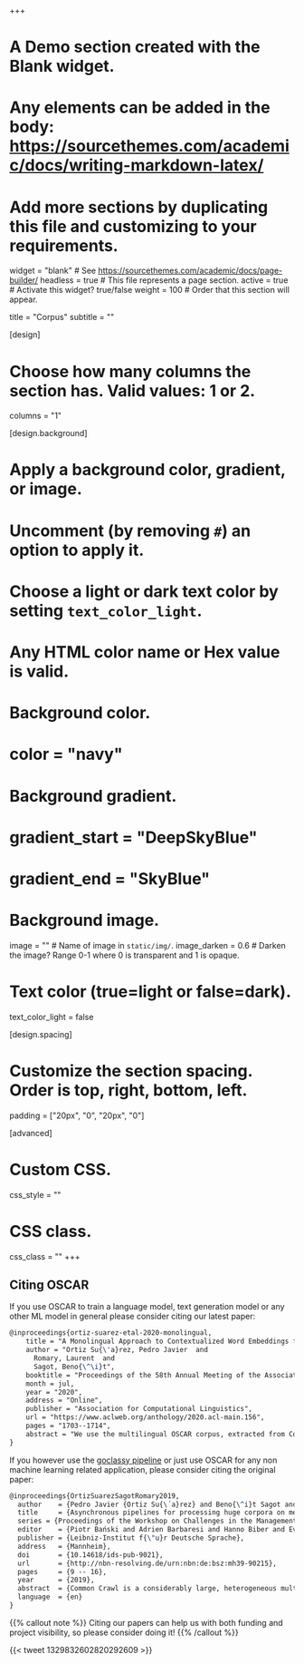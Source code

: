 +++
# A Demo section created with the Blank widget.
# Any elements can be added in the body: https://sourcethemes.com/academic/docs/writing-markdown-latex/
# Add more sections by duplicating this file and customizing to your requirements.

widget = "blank"  # See https://sourcethemes.com/academic/docs/page-builder/
headless = true  # This file represents a page section.
active = true  # Activate this widget? true/false
weight = 100  # Order that this section will appear.

title = "Corpus"
subtitle = ""

[design]
  # Choose how many columns the section has. Valid values: 1 or 2.
  columns = "1"

[design.background]
  # Apply a background color, gradient, or image.
  #   Uncomment (by removing `#`) an option to apply it.
  #   Choose a light or dark text color by setting `text_color_light`.
  #   Any HTML color name or Hex value is valid.

  # Background color.
  # color = "navy"
  
  # Background gradient.
  # gradient_start = "DeepSkyBlue"
  # gradient_end = "SkyBlue"
  
  # Background image.
  image = ""  # Name of image in `static/img/`.
  image_darken = 0.6  # Darken the image? Range 0-1 where 0 is transparent and 1 is opaque.

  # Text color (true=light or false=dark).
  text_color_light = false

[design.spacing]
  # Customize the section spacing. Order is top, right, bottom, left.
  padding = ["20px", "0", "20px", "0"]

[advanced]
 # Custom CSS. 
 css_style = ""
 
 # CSS class.
 css_class = ""
+++

## Citing OSCAR

If you use OSCAR to train a language model, text generation model or any other ML model in general please consider citing our latest paper:

```latex
@inproceedings{ortiz-suarez-etal-2020-monolingual,
    title = "A Monolingual Approach to Contextualized Word Embeddings for Mid-Resource Languages",
    author = "Ortiz Su{\'a}rez, Pedro Javier  and
      Romary, Laurent  and
      Sagot, Beno{\^\i}t",
    booktitle = "Proceedings of the 58th Annual Meeting of the Association for Computational Linguistics",
    month = jul,
    year = "2020",
    address = "Online",
    publisher = "Association for Computational Linguistics",
    url = "https://www.aclweb.org/anthology/2020.acl-main.156",
    pages = "1703--1714",
    abstract = "We use the multilingual OSCAR corpus, extracted from Common Crawl via language classification, filtering and cleaning, to train monolingual contextualized word embeddings (ELMo) for five mid-resource languages. We then compare the performance of OSCAR-based and Wikipedia-based ELMo embeddings for these languages on the part-of-speech tagging and parsing tasks. We show that, despite the noise in the Common-Crawl-based OSCAR data, embeddings trained on OSCAR perform much better than monolingual embeddings trained on Wikipedia. They actually equal or improve the current state of the art in tagging and parsing for all five languages. In particular, they also improve over multilingual Wikipedia-based contextual embeddings (multilingual BERT), which almost always constitutes the previous state of the art, thereby showing that the benefit of a larger, more diverse corpus surpasses the cross-lingual benefit of multilingual embedding architectures.",
}

```

If you however use the [goclassy pipeline](https://github.com/pjox/goclassy) or just use OSCAR for any non machine learning related application, please consider citing the original paper:

```latex
@inproceedings{OrtizSuarezSagotRomary2019,
  author    = {Pedro Javier {Ortiz Su{\´a}rez} and Beno{\^i}t Sagot and Laurent Romary},
  title     = {Asynchronous pipelines for processing huge corpora on medium to low resource infrastructures},
  series = {Proceedings of the Workshop on Challenges in the Management of Large Corpora (CMLC-7) 2019. Cardiff, 22nd July 2019},
  editor    = {Piotr Bański and Adrien Barbaresi and Hanno Biber and Evelyn Breiteneder and Simon Clematide and Marc Kupietz and Harald L{\"u}ngen and Caroline Iliadi},
  publisher = {Leibniz-Institut f{\"u}r Deutsche Sprache},
  address   = {Mannheim},
  doi       = {10.14618/ids-pub-9021},
  url       = {http://nbn-resolving.de/urn:nbn:de:bsz:mh39-90215},
  pages     = {9 -- 16},
  year      = {2019},
  abstract  = {Common Crawl is a considerably large, heterogeneous multilingual corpus comprised of crawled documents from the internet, surpassing 20TB of data and distributed as a set of more than 50 thousand plain text files where each contains many documents written in a wide variety of languages. Even though each document has a metadata block associated to it, this data lacks any information about the language in which each document is written, making it extremely difficult to use Common Crawl for monolingual applications. We propose a general, highly parallel, multithreaded pipeline to clean and classify Common Crawl by language; we specifically design it so that it runs efficiently on medium to low resource infrastructures where I/O speeds are the main constraint. We develop the pipeline so that it can be easily reapplied to any kind of heterogeneous corpus and so that it can be parameterised to a wide range of infrastructures. We also distribute a 6.3TB version of Common Crawl, filtered, classified by language, shuffled at line level in order to avoid copyright issues, and ready to be used for NLP applications.},
  language  = {en}
}

```

{{% callout note %}}
Citing our papers can help us with both funding and project visibility, so please consider doing it!
{{% /callout %}}

<!-- ## The Unshuffled OSCAR

Due to ethic and copyright reasons, the unshuffled OSCAR is not currently distributed freely, if you need a copy of any of the unshuffled sub-corpora, please contact us using the contact form down below. Please include your name, affiliation, contact details, which languages do you need and a brief description of how you intend to use OSCAR. We will evaluate your request and answer accordingly.

## Send us a postcard!

Even though OSCAR is not [Postcardware](https://en.wikipedia.org/wiki/Shareware#Postcardware), we do appreciate when our users send us a postcard. If you want to send us one, you can find the address in the contact section down below.

## Downloading OSCAR

All the data is distributed by language, both the original and the deduplicated versions of the data are available. To download a file just click the desired link on the table below. We recommend the use of [pigz](https://zlib.net/pigz/) to decompress the bigger files in OSCAR.

All sizes are for the **uncompressed** files.

<div style="margin: 0 auto; width: 992px;">

| <span style="float:left;">Language</span> | <span style="float:right;">Words original</span> | <span style="float:right;">Size original</span> | <span style="float:left;">File original</span> | <span style="float:left;">Words deduplicated</span> | <span style="float:left;">Size deduplicated</span> |    <span style="float:left;">File deduplicated</span> |
| :---------------------------------------- | -----------------------------------------------: | ----------------------------------------------: | ---------------------------------------------: | --------------------------------------------------: | -------------------------------------------------: | ----------------------------------------------------: |
| Afrikaans                                 |                                       43,482,801 |                                            241M |   [af.txt.gz](https://oscar-public.huma-num.fr/shuffled/af.txt.gz) |                                          29,533,437 |                                               163M |   [af_dedup.txt.gz](https://oscar-public.huma-num.fr/shuffled/af_dedup.txt.gz) |
| Albanian                                  |                                      374,196,110 |                                            2.3G |   [sq.txt.gz](https://oscar-public.huma-num.fr/shuffled/sq.txt.gz) |                                         186,856,699 |                                               1.2G |   [sq_dedup.txt.gz](https://oscar-public.huma-num.fr/shuffled/sq_dedup.txt.gz) |
| Amharic                                   |                                       28,301,601 |                                            360M |   [am.txt.gz](https://oscar-public.huma-num.fr/shuffled/am.txt.gz) |                                          16,086,628 |                                               206M |   [am_dedup.txt.gz](https://oscar-public.huma-num.fr/shuffled/am_dedup.txt.gz) |
| Arabic                                    |                                    8,117,162,828 |                                             82G |   [ar.txt.gz](https://oscar-public.huma-num.fr/shuffled/ar.txt.gz) |                                       3,171,221,354 |                                                32G |   [ar_dedup.txt.gz](https://oscar-public.huma-num.fr/shuffled/ar_dedup.txt.gz) |
| Aragonese                                 |                                           52,896 |                                            1.3M |   [an.txt.gz](https://oscar-public.huma-num.fr/shuffled/an.txt.gz) |                                              45,669 |                                               801K |   [an_dedup.txt.gz](https://oscar-public.huma-num.fr/shuffled/an_dedup.txt.gz) |
| Armenian                                  |                                      273,919,388 |                                            3.7G |   [hy.txt.gz](https://oscar-public.huma-num.fr/shuffled/hy.txt.gz) |                                         110,196,043 |                                               1.5G |   [hy_dedup.txt.gz](https://oscar-public.huma-num.fr/shuffled/hy_dedup.txt.gz) |
| Assamese                                  |                                        6,956,663 |                                            113M |   [as.txt.gz](https://oscar-public.huma-num.fr/shuffled/as.txt.gz) |                                           4,366,570 |                                                71M |   [as_dedup.txt.gz](https://oscar-public.huma-num.fr/shuffled/as_dedup.txt.gz) |
| Asturian                                  |                                          381,005 |                                            2.4M | [ast.txt.gz](https://oscar-public.huma-num.fr/shuffled/ast.txt.gz) |                                             325,237 |                                               2.0M | [ast_dedup.txt.gz](https://oscar-public.huma-num.fr/shuffled/ast_dedup.txt.gz) |
| Avaric                                    |                                           24,720 |                                            409K |   [av.txt.gz](https://oscar-public.huma-num.fr/shuffled/av.txt.gz) |                                              19,478 |                                               324K |   [av_dedup.txt.gz](https://oscar-public.huma-num.fr/shuffled/av_dedup.txt.gz) |
| Azerbaijani                               |                                      322,641,710 |                                            2.8G |   [az.txt.gz](https://oscar-public.huma-num.fr/shuffled/az.txt.gz) |                                         167,742,296 |                                               1.5G |   [az_dedup.txt.gz](https://oscar-public.huma-num.fr/shuffled/az_dedup.txt.gz) |
| Bashkir                                   |                                        9,796,764 |                                            128M |   [ba.txt.gz](https://oscar-public.huma-num.fr/shuffled/ba.txt.gz) |                                           6,922,589 |                                                90M |   [ba_dedup.txt.gz](https://oscar-public.huma-num.fr/shuffled/ba_dedup.txt.gz) |
| Basque                                    |                                      120,456,652 |                                            848M |   [eu.txt.gz](https://oscar-public.huma-num.fr/shuffled/eu.txt.gz) |                                          45,359,710 |                                               342M |   [eu_dedup.txt.gz](https://oscar-public.huma-num.fr/shuffled/eu_dedup.txt.gz) |
| Bavarian                                  |                                              399 |                                             503 | [bar.txt.gz](https://oscar-public.huma-num.fr/shuffled/bar.txt.gz) |                                                 399 |                                                503 | [bar_dedup.txt.gz](https://oscar-public.huma-num.fr/shuffled/bar_dedup.txt.gz) |
| Belarusian                                |                                      144,579,630 |                                            1.8G |   [be.txt.gz](https://oscar-public.huma-num.fr/shuffled/be.txt.gz) |                                          83,499,037 |                                               1.1G |   [be_dedup.txt.gz](https://oscar-public.huma-num.fr/shuffled/be_dedup.txt.gz) |
| Bengali                                   |                                      623,575,733 |                                             11G |   [bn.txt.gz](https://oscar-public.huma-num.fr/shuffled/bn.txt.gz) |                                         363,766,143 |                                               5.8G |   [bn_dedup.txt.gz](https://oscar-public.huma-num.fr/shuffled/bn_dedup.txt.gz) |
| Bihari                                    |                                            8,848 |                                            110K |   [bh.txt.gz](https://oscar-public.huma-num.fr/shuffled/bh.txt.gz) |                                               2,875 |                                                34K |   [bh_dedup.txt.gz](https://oscar-public.huma-num.fr/shuffled/bh_dedup.txt.gz) |
| Bishnupriya                               |                                          198,286 |                                            4.1M | [bpy.txt.gz](https://oscar-public.huma-num.fr/shuffled/bpy.txt.gz) |                                              96,940 |                                               1.7M | [bpy_dedup.txt.gz](https://oscar-public.huma-num.fr/shuffled/bpy_dedup.txt.gz) |
| Bosnian                                   |                                          106,448 |                                            447K |   [bs.txt.gz](https://oscar-public.huma-num.fr/shuffled/bs.txt.gz) |                                              20,485 |                                               116K |   [bs_dedup.txt.gz](https://oscar-public.huma-num.fr/shuffled/bs_dedup.txt.gz) |
| Breton                                    |                                        5,013,241 |                                             29M |   [br.txt.gz](https://oscar-public.huma-num.fr/shuffled/br.txt.gz) |                                           2,890,384 |                                                16M |   [br_dedup.txt.gz](https://oscar-public.huma-num.fr/shuffled/br_dedup.txt.gz) |
| Bulgarian                                 |                                    2,947,648,106 |                                             32G |   [bg.txt.gz](https://oscar-public.huma-num.fr/shuffled/bg.txt.gz) |                                       1,268,114,977 |                                                14G |   [bg_dedup.txt.gz](https://oscar-public.huma-num.fr/shuffled/bg_dedup.txt.gz) |
| Burmese                                   |                                       56,111,184 |                                            1.9G |   [my.txt.gz](https://oscar-public.huma-num.fr/shuffled/my.txt.gz) |                                          30,102,173 |                                               1.1G |   [my_dedup.txt.gz](https://oscar-public.huma-num.fr/shuffled/my_dedup.txt.gz) |
| Catalan                                   |                                    1,360,212,450 |                                            8.0G |   [ca.txt.gz](https://oscar-public.huma-num.fr/shuffled/ca.txt.gz) |                                         729,333,440 |                                               4.3G |   [ca_dedup.txt.gz](https://oscar-public.huma-num.fr/shuffled/ca_dedup.txt.gz) |
| Cebuano                                   |                                        6,603,567 |                                             39M | [ceb.txt.gz](https://oscar-public.huma-num.fr/shuffled/ceb.txt.gz) |                                           3,675,024 |                                                24M | [ceb_dedup.txt.gz](https://oscar-public.huma-num.fr/shuffled/ceb_dedup.txt.gz) |
| Central Bikol                             |                                              312 |                                             885 | [bcl.txt.gz](https://oscar-public.huma-num.fr/shuffled/bcl.txt.gz) |                                                 312 |                                                885 | [bcl_dedup.txt.gz](https://oscar-public.huma-num.fr/shuffled/bcl_dedup.txt.gz) |
| Central Khmer                             |                                       20,690,610 |                                            1.1G |   [km.txt.gz](https://oscar-public.huma-num.fr/shuffled/km.txt.gz) |                                          10,082,245 |                                               581M |   [km_dedup.txt.gz](https://oscar-public.huma-num.fr/shuffled/km_dedup.txt.gz) |
| Central Kurdish                           |                                       48,478,334 |                                            487M | [ckb.txt.gz](https://oscar-public.huma-num.fr/shuffled/ckb.txt.gz) |                                          18,726,721 |                                               226M | [ckb_dedup.txt.gz](https://oscar-public.huma-num.fr/shuffled/ckb_dedup.txt.gz) |
| Chavacano                                 |                                              130 |                                             520 | [cbk.txt.gz](https://oscar-public.huma-num.fr/shuffled/cbk.txt.gz) |                                                 130 |                                                520 | [cbk_dedup.txt.gz](https://oscar-public.huma-num.fr/shuffled/cbk_dedup.txt.gz) |
| Chechen                                   |                                          711,051 |                                            8.3M |   [ce.txt.gz](https://oscar-public.huma-num.fr/shuffled/ce.txt.gz) |                                             568,146 |                                               6.7M |   [ce_dedup.txt.gz](https://oscar-public.huma-num.fr/shuffled/ce_dedup.txt.gz) |
| Chinese                                   |                                   14,986,424,850 |                                            508G |   [zh.txt.gz](https://oscar-public.huma-num.fr/shuffled/zh.txt.gz) |                                       6,350,215,113 |                                               249G |   [zh_dedup.txt.gz](https://oscar-public.huma-num.fr/shuffled/zh_dedup.txt.gz) |
| Chuvash                                   |                                        3,041,614 |                                             39M |   [cv.txt.gz](https://oscar-public.huma-num.fr/shuffled/cv.txt.gz) |                                           2,054,810 |                                                26M |   [cv_dedup.txt.gz](https://oscar-public.huma-num.fr/shuffled/cv_dedup.txt.gz) |
| Cornish                                   |                                            8,329 |                                             44K |   [kw.txt.gz](https://oscar-public.huma-num.fr/shuffled/kw.txt.gz) |                                               2,704 |                                                14K |   [kw_dedup.txt.gz](https://oscar-public.huma-num.fr/shuffled/kw_dedup.txt.gz) |
| Croatian                                  |                                       34,232,765 |                                            226M |   [hr.txt.gz](https://oscar-public.huma-num.fr/shuffled/hr.txt.gz) |                                          16,727,640 |                                               110M |   [hr_dedup.txt.gz](https://oscar-public.huma-num.fr/shuffled/hr_dedup.txt.gz) |
| Czech                                     |                                    7,715,977,441 |                                             53G |   [cs.txt.gz](https://oscar-public.huma-num.fr/shuffled/cs.txt.gz) |                                       3,540,997,509 |                                                24G |   [cs_dedup.txt.gz](https://oscar-public.huma-num.fr/shuffled/cs_dedup.txt.gz) |
| Danish                                    |                                    2,637,463,889 |                                             16G |   [da.txt.gz](https://oscar-public.huma-num.fr/shuffled/da.txt.gz) |                                       1,620,091,317 |                                               9.5G |   [da_dedup.txt.gz](https://oscar-public.huma-num.fr/shuffled/da_dedup.txt.gz) |
| Dhivehi                                   |                                        7,559,472 |                                            126M |   [dv.txt.gz](https://oscar-public.huma-num.fr/shuffled/dv.txt.gz) |                                           4,726,660 |                                                79M |   [dv_dedup.txt.gz](https://oscar-public.huma-num.fr/shuffled/dv_dedup.txt.gz) |
| Dimli                                     |                                               19 |                                             146 | [diq.txt.gz](https://oscar-public.huma-num.fr/shuffled/diq.txt.gz) |                                                  19 |                                                146 | [diq_dedup.txt.gz](https://oscar-public.huma-num.fr/shuffled/diq_dedup.txt.gz) |
| Dutch                                     |                                   13,020,136,373 |                                             78G |   [nl.txt.gz](https://oscar-public.huma-num.fr/shuffled/nl.txt.gz) |                                       6,598,786,137 |                                                39G |   [nl_dedup.txt.gz](https://oscar-public.huma-num.fr/shuffled/nl_dedup.txt.gz) |
| Eastern Mari                              |                                          565,992 |                                            7.2M | [mhr.txt.gz](https://oscar-public.huma-num.fr/shuffled/mhr.txt.gz) |                                             469,297 |                                               6.0M | [mhr_dedup.txt.gz](https://oscar-public.huma-num.fr/shuffled/mhr_dedup.txt.gz) |
| Egyptian Arabic                           |                                        7,305,151 |                                             66M | [arz.txt.gz](https://oscar-public.huma-num.fr/shuffled/arz.txt.gz) |                                           3,659,419 |                                                33M | [arz_dedup.txt.gz](https://oscar-public.huma-num.fr/shuffled/arz_dedup.txt.gz) |
| Emilian-Romagnol                          |                                            6,376 |                                             25K | [eml.txt.gz](https://oscar-public.huma-num.fr/shuffled/eml.txt.gz) |                                               6,121 |                                                24K | [eml_dedup.txt.gz](https://oscar-public.huma-num.fr/shuffled/eml_dedup.txt.gz) |
| English                                   |                                  418,187,793,408 |                                            2.3T |   [en.txt.gz](https://oscar-public.huma-num.fr/shuffled/en.txt.gz) |                                     215,841,256,971 |                                               1.2T |   [en_dedup.txt.gz](https://oscar-public.huma-num.fr/shuffled/en_dedup.txt.gz) |
| Erzya                                     |                                               90 |                                            1.4K | [myv.txt.gz](https://oscar-public.huma-num.fr/shuffled/myv.txt.gz) |                                                  78 |                                               1.2K | [myv_dedup.txt.gz](https://oscar-public.huma-num.fr/shuffled/myv_dedup.txt.gz) |
| Esperanto                                 |                                       48,486,161 |                                            299M |   [eo.txt.gz](https://oscar-public.huma-num.fr/shuffled/eo.txt.gz) |                                          37,324,446 |                                               228M |   [eo_dedup.txt.gz](https://oscar-public.huma-num.fr/shuffled/eo_dedup.txt.gz) |
| Estonian                                  |                                      643,163,730 |                                            4.8G |   [et.txt.gz](https://oscar-public.huma-num.fr/shuffled/et.txt.gz) |                                         309,931,463 |                                               2.3G |   [et_dedup.txt.gz](https://oscar-public.huma-num.fr/shuffled/et_dedup.txt.gz) |
| Finnish                                   |                                    3,196,666,419 |                                             27G |   [fi.txt.gz](https://oscar-public.huma-num.fr/shuffled/fi.txt.gz) |                                       1,597,855,468 |                                                13G |   [fi_dedup.txt.gz](https://oscar-public.huma-num.fr/shuffled/fi_dedup.txt.gz) |
| French                                    |                                   46,896,036,417 |                                            282G |   [fr.txt.gz](https://oscar-public.huma-num.fr/shuffled/fr.txt.gz) |                                      23,206,776,649 |                                               138G |   [fr_dedup.txt.gz](https://oscar-public.huma-num.fr/shuffled/fr_dedup.txt.gz) |
| Galician                                  |                                      102,011,291 |                                            620M |   [gl.txt.gz](https://oscar-public.huma-num.fr/shuffled/gl.txt.gz) |                                          63,600,602 |                                               384M |   [gl_dedup.txt.gz](https://oscar-public.huma-num.fr/shuffled/gl_dedup.txt.gz) |
| Georgian                                  |                                      171,950,621 |                                            3.6G |   [ka.txt.gz](https://oscar-public.huma-num.fr/shuffled/ka.txt.gz) |                                          91,569,739 |                                               1.9G |   [ka_dedup.txt.gz](https://oscar-public.huma-num.fr/shuffled/ka_dedup.txt.gz) |
| German                                    |                                   44,878,908,446 |                                            308G |   [de.txt.gz](https://oscar-public.huma-num.fr/shuffled/de.txt.gz) |                                      21,529,164,172 |                                               145G |   [de_dedup.txt.gz](https://oscar-public.huma-num.fr/shuffled/de_dedup.txt.gz) |
| Goan Konkani                              |                                          124,277 |                                            2.2M | [gom.txt.gz](https://oscar-public.huma-num.fr/shuffled/gom.txt.gz) |                                             102,306 |                                               1.8M | [gom_dedup.txt.gz](https://oscar-public.huma-num.fr/shuffled/gom_dedup.txt.gz) |
| Guarani                                   |                                            7,382 |                                             36K |   [gn.txt.gz](https://oscar-public.huma-num.fr/shuffled/gn.txt.gz) |                                               4,680 |                                                24K |   [gn_dedup.txt.gz](https://oscar-public.huma-num.fr/shuffled/gn_dedup.txt.gz) |
| Gujarati                                  |                                       72,045,701 |                                            1.1G |   [gu.txt.gz](https://oscar-public.huma-num.fr/shuffled/gu.txt.gz) |                                          50,023,432 |                                               722M |   [gu_dedup.txt.gz](https://oscar-public.huma-num.fr/shuffled/gu_dedup.txt.gz) |
| Haitian                                   |                                            1,014 |                                            3.9K |   [ht.txt.gz](https://oscar-public.huma-num.fr/shuffled/ht.txt.gz) |                                                 832 |                                               3.3K |   [ht_dedup.txt.gz](https://oscar-public.huma-num.fr/shuffled/ht_dedup.txt.gz) |
| Hebrew                                    |                                    2,067,753,528 |                                             20G |   [he.txt.gz](https://oscar-public.huma-num.fr/shuffled/he.txt.gz) |                                       1,032,018,056 |                                               9.8G |   [he_dedup.txt.gz](https://oscar-public.huma-num.fr/shuffled/he_dedup.txt.gz) |
| Hindi                                     |                                    1,372,234,782 |                                             17G |   [hi.txt.gz](https://oscar-public.huma-num.fr/shuffled/hi.txt.gz) |                                         745,774,934 |                                               8.9G |   [hi_dedup.txt.gz](https://oscar-public.huma-num.fr/shuffled/hi_dedup.txt.gz) |
| Hungarian                                 |                                    5,163,936,345 |                                             40G |   [hu.txt.gz](https://oscar-public.huma-num.fr/shuffled/hu.txt.gz) |                                       2,339,127,555 |                                                18G |   [hu_dedup.txt.gz](https://oscar-public.huma-num.fr/shuffled/hu_dedup.txt.gz) |
| Icelandic                                 |                                      219,900,094 |                                            1.5G |   [is.txt.gz](https://oscar-public.huma-num.fr/shuffled/is.txt.gz) |                                         129,818,331 |                                               846M |   [is_dedup.txt.gz](https://oscar-public.huma-num.fr/shuffled/is_dedup.txt.gz) |
| Ido                                       |                                           25,702 |                                            147K |   [io.txt.gz](https://oscar-public.huma-num.fr/shuffled/io.txt.gz) |                                              22,773 |                                               130K |   [io_dedup.txt.gz](https://oscar-public.huma-num.fr/shuffled/io_dedup.txt.gz) |
| Iloko                                     |                                          142,942 |                                            874K | [ilo.txt.gz](https://oscar-public.huma-num.fr/shuffled/ilo.txt.gz) |                                             105,564 |                                               636K | [ilo_dedup.txt.gz](https://oscar-public.huma-num.fr/shuffled/ilo_dedup.txt.gz) |
| Indonesian                                |                                    4,574,692,265 |                                             30G |   [id.txt.gz](https://oscar-public.huma-num.fr/shuffled/id.txt.gz) |                                       2,394,957,629 |                                                16G |   [id_dedup.txt.gz](https://oscar-public.huma-num.fr/shuffled/id_dedup.txt.gz) |
| Interlingua                               |                                          180,231 |                                            662K |   [ia.txt.gz](https://oscar-public.huma-num.fr/shuffled/ia.txt.gz) |                                             100,019 |                                               360K |   [ia_dedup.txt.gz](https://oscar-public.huma-num.fr/shuffled/ia_dedup.txt.gz) |
| Interlingue                               |                                            5,352 |                                             24K |   [ie.txt.gz](https://oscar-public.huma-num.fr/shuffled/ie.txt.gz) |                                                 602 |                                               1.6K |   [ie_dedup.txt.gz](https://oscar-public.huma-num.fr/shuffled/ie_dedup.txt.gz) |
| Irish                                     |                                       14,483,593 |                                             88M |   [ga.txt.gz](https://oscar-public.huma-num.fr/shuffled/ga.txt.gz) |                                          10,017,303 |                                                60M |   [ga_dedup.txt.gz](https://oscar-public.huma-num.fr/shuffled/ga_dedup.txt.gz) |
| Italian                                   |                                   22,248,707,341 |                                            137G |   [it.txt.gz](https://oscar-public.huma-num.fr/shuffled/it.txt.gz) |                                      11,250,012,896 |                                                69G |   [it_dedup.txt.gz](https://oscar-public.huma-num.fr/shuffled/it_dedup.txt.gz) |
| Japanese                                  |                                    4,962,979,182 |                                            216G |   [ja.txt.gz](https://oscar-public.huma-num.fr/shuffled/ja.txt.gz) |                                       1,123,067,063 |                                               106G |   [ja_dedup.txt.gz](https://oscar-public.huma-num.fr/shuffled/ja_dedup.txt.gz) |
| Javanese                                  |                                          104,896 |                                            659K |   [jv.txt.gz](https://oscar-public.huma-num.fr/shuffled/jv.txt.gz) |                                              86,654 |                                               583K |   [jv_dedup.txt.gz](https://oscar-public.huma-num.fr/shuffled/jv_dedup.txt.gz) |
| Kalmyk                                    |                                           10,277 |                                            113K | [xal.txt.gz](https://oscar-public.huma-num.fr/shuffled/xal.txt.gz) |                                              10,155 |                                               112K | [xal_dedup.txt.gz](https://oscar-public.huma-num.fr/shuffled/xal_dedup.txt.gz) |
| Kannada                                   |                                       81,186,863 |                                            1.7G |   [kn.txt.gz](https://oscar-public.huma-num.fr/shuffled/kn.txt.gz) |                                          49,343,462 |                                               1.1G |   [kn_dedup.txt.gz](https://oscar-public.huma-num.fr/shuffled/kn_dedup.txt.gz) |
| Karachay-Balkar                           |                                          185,436 |                                            2.6M | [krc.txt.gz](https://oscar-public.huma-num.fr/shuffled/krc.txt.gz) |                                             166,496 |                                               2.3M | [krc_dedup.txt.gz](https://oscar-public.huma-num.fr/shuffled/krc_dedup.txt.gz) |
| Kazakh                                    |                                      191,126,469 |                                            2.7G |   [kk.txt.gz](https://oscar-public.huma-num.fr/shuffled/kk.txt.gz) |                                         108,388,743 |                                               1.5G |   [kk_dedup.txt.gz](https://oscar-public.huma-num.fr/shuffled/kk_dedup.txt.gz) |
| Kirghiz                                   |                                       44,194,823 |                                            600M |   [ky.txt.gz](https://oscar-public.huma-num.fr/shuffled/ky.txt.gz) |                                          28,982,620 |                                               388M |   [ky_dedup.txt.gz](https://oscar-public.huma-num.fr/shuffled/ky_dedup.txt.gz) |
| Komi                                      |                                          201,404 |                                            2.3M |   [kv.txt.gz](https://oscar-public.huma-num.fr/shuffled/kv.txt.gz) |                                              95,243 |                                               1.2M |   [kv_dedup.txt.gz](https://oscar-public.huma-num.fr/shuffled/kv_dedup.txt.gz) |
| Korean                                    |                                    2,368,765,142 |                                             24G |   [ko.txt.gz](https://oscar-public.huma-num.fr/shuffled/ko.txt.gz) |                                       1,120,375,149 |                                                12G |   [ko_dedup.txt.gz](https://oscar-public.huma-num.fr/shuffled/ko_dedup.txt.gz) |
| Kurdish                                   |                                       15,561,003 |                                             94M |   [ku.txt.gz](https://oscar-public.huma-num.fr/shuffled/ku.txt.gz) |                                           9,946,440 |                                                60M |   [ku_dedup.txt.gz](https://oscar-public.huma-num.fr/shuffled/ku_dedup.txt.gz) |
| Lao                                       |                                        4,133,311 |                                            174M |   [lo.txt.gz](https://oscar-public.huma-num.fr/shuffled/lo.txt.gz) |                                           2,583,342 |                                               114M |   [lo_dedup.txt.gz](https://oscar-public.huma-num.fr/shuffled/lo_dedup.txt.gz) |
| Latin                                     |                                        4,122,201 |                                             26M |   [la.txt.gz](https://oscar-public.huma-num.fr/shuffled/la.txt.gz) |                                           1,328,038 |                                               8.3M |   [la_dedup.txt.gz](https://oscar-public.huma-num.fr/shuffled/la_dedup.txt.gz) |
| Latvian                                   |                                      520,761,977 |                                            4.0G |   [lv.txt.gz](https://oscar-public.huma-num.fr/shuffled/lv.txt.gz) |                                         236,428,905 |                                               1.8G |   [lv_dedup.txt.gz](https://oscar-public.huma-num.fr/shuffled/lv_dedup.txt.gz) |
| Lezghian                                  |                                          247,646 |                                            3.3M | [lez.txt.gz](https://oscar-public.huma-num.fr/shuffled/lez.txt.gz) |                                             224,871 |                                               3.0M | [lez_dedup.txt.gz](https://oscar-public.huma-num.fr/shuffled/lez_dedup.txt.gz) |
| Limburgan                                 |                                            4,730 |                                             29K |   [li.txt.gz](https://oscar-public.huma-num.fr/shuffled/li.txt.gz) |                                               4,283 |                                                27K |   [li_dedup.txt.gz](https://oscar-public.huma-num.fr/shuffled/li_dedup.txt.gz) |
| Lithuanian                                |                                    1,159,661,742 |                                            8.8G |   [lt.txt.gz](https://oscar-public.huma-num.fr/shuffled/lt.txt.gz) |                                         516,183,525 |                                               3.9G |   [lt_dedup.txt.gz](https://oscar-public.huma-num.fr/shuffled/lt_dedup.txt.gz) |
| Lojban                                    |                                          154,330 |                                            736K | [jbo.txt.gz](https://oscar-public.huma-num.fr/shuffled/jbo.txt.gz) |                                             141,973 |                                               678K | [jbo_dedup.txt.gz](https://oscar-public.huma-num.fr/shuffled/jbo_dedup.txt.gz) |
| Lombard                                   |                                           75,229 |                                            443K | [lmo.txt.gz](https://oscar-public.huma-num.fr/shuffled/lmo.txt.gz) |                                              73,665 |                                               433K | [lmo_dedup.txt.gz](https://oscar-public.huma-num.fr/shuffled/lmo_dedup.txt.gz) |
| Low German                                |                                        2,906,347 |                                             18M | [nds.txt.gz](https://oscar-public.huma-num.fr/shuffled/nds.txt.gz) |                                           2,146,417 |                                                13M | [nds_dedup.txt.gz](https://oscar-public.huma-num.fr/shuffled/nds_dedup.txt.gz) |
| Lower Sorbian                             |                                            1,787 |                                             13K | [dsb.txt.gz](https://oscar-public.huma-num.fr/shuffled/dsb.txt.gz) |                                                 966 |                                               7.1K | [dsb_dedup.txt.gz](https://oscar-public.huma-num.fr/shuffled/dsb_dedup.txt.gz) |
| Luxembourgish                             |                                        4,403,577 |                                             29M |   [lb.txt.gz](https://oscar-public.huma-num.fr/shuffled/lb.txt.gz) |                                           3,087,650 |                                                21M |   [lb_dedup.txt.gz](https://oscar-public.huma-num.fr/shuffled/lb_dedup.txt.gz) |
| Macedonian                                |                                      189,289,873 |                                            2.1G |   [mk.txt.gz](https://oscar-public.huma-num.fr/shuffled/mk.txt.gz) |                                         102,849,595 |                                               1.2G |   [mk_dedup.txt.gz](https://oscar-public.huma-num.fr/shuffled/mk_dedup.txt.gz) |
| Maithili                                  |                                           69,161 |                                            317K | [mai.txt.gz](https://oscar-public.huma-num.fr/shuffled/mai.txt.gz) |                                                 874 |                                                11K | [mai_dedup.txt.gz](https://oscar-public.huma-num.fr/shuffled/mai_dedup.txt.gz) |
| Malagasy                                  |                                        3,068,360 |                                             21M |   [mg.txt.gz](https://oscar-public.huma-num.fr/shuffled/mg.txt.gz) |                                           1,872,044 |                                                13M |   [mg_dedup.txt.gz](https://oscar-public.huma-num.fr/shuffled/mg_dedup.txt.gz) |
| Malay                                     |                                       16,696,882 |                                            111M |   [ms.txt.gz](https://oscar-public.huma-num.fr/shuffled/ms.txt.gz) |                                           6,045,753 |                                                42M |   [ms_dedup.txt.gz](https://oscar-public.huma-num.fr/shuffled/ms_dedup.txt.gz) |
| Malayalam                                 |                                      189,534,472 |                                            4.9G |   [ml.txt.gz](https://oscar-public.huma-num.fr/shuffled/ml.txt.gz) |                                          95,892,551 |                                               2.5G |   [ml_dedup.txt.gz](https://oscar-public.huma-num.fr/shuffled/ml_dedup.txt.gz) |
| Maltese                                   |                                        2,995,654 |                                             24M |   [mt.txt.gz](https://oscar-public.huma-num.fr/shuffled/mt.txt.gz) |                                           2,163,358 |                                                17M |   [mt_dedup.txt.gz](https://oscar-public.huma-num.fr/shuffled/mt_dedup.txt.gz) |
| Marathi                                   |                                      162,609,404 |                                            2.7G |   [mr.txt.gz](https://oscar-public.huma-num.fr/shuffled/mr.txt.gz) |                                          82,130,803 |                                               1.4G |   [mr_dedup.txt.gz](https://oscar-public.huma-num.fr/shuffled/mr_dedup.txt.gz) |
| Mazanderani                               |                                           73,870 |                                            691K | [mzn.txt.gz](https://oscar-public.huma-num.fr/shuffled/mzn.txt.gz) |                                              64,481 |                                               602K | [mzn_dedup.txt.gz](https://oscar-public.huma-num.fr/shuffled/mzn_dedup.txt.gz) |
| Minangkabau                               |                                            5,682 |                                            608K | [min.txt.gz](https://oscar-public.huma-num.fr/shuffled/min.txt.gz) |                                               4,825 |                                               310K | [min_dedup.txt.gz](https://oscar-public.huma-num.fr/shuffled/min_dedup.txt.gz) |
| Mingrelian                                |                                          299,098 |                                            5.8M | [xmf.txt.gz](https://oscar-public.huma-num.fr/shuffled/xmf.txt.gz) |                                             228,629 |                                               4.4M | [xmf_dedup.txt.gz](https://oscar-public.huma-num.fr/shuffled/xmf_dedup.txt.gz) |
| Mirandese                                 |                                              171 |                                            1.2K | [mwl.txt.gz](https://oscar-public.huma-num.fr/shuffled/mwl.txt.gz) |                                                 152 |                                               1.1K | [mwl_dedup.txt.gz](https://oscar-public.huma-num.fr/shuffled/mwl_dedup.txt.gz) |
| Modern Greek                              |                                    5,479,180,137 |                                             62G |   [el.txt.gz](https://oscar-public.huma-num.fr/shuffled/el.txt.gz) |                                       2,412,419,435 |                                                27G |   [el_dedup.txt.gz](https://oscar-public.huma-num.fr/shuffled/el_dedup.txt.gz) |
| Mongolian                                 |                                      181,307,167 |                                            2.2G |   [mn.txt.gz](https://oscar-public.huma-num.fr/shuffled/mn.txt.gz) |                                          68,362,013 |                                               838M |   [mn_dedup.txt.gz](https://oscar-public.huma-num.fr/shuffled/mn_dedup.txt.gz) |
| Nahuatl languages                         |                                            1,234 |                                             12K | [nah.txt.gz](https://oscar-public.huma-num.fr/shuffled/nah.txt.gz) |                                               1,193 |                                                11K | [nah_dedup.txt.gz](https://oscar-public.huma-num.fr/shuffled/nah_dedup.txt.gz) |
| Neapolitan                                |                                            5,282 |                                             17K | [nap.txt.gz](https://oscar-public.huma-num.fr/shuffled/nap.txt.gz) |                                               4,147 |                                                13K | [nap_dedup.txt.gz](https://oscar-public.huma-num.fr/shuffled/nap_dedup.txt.gz) |
| Nepali                                    |                                      107,448,208 |                                            1.8G |   [ne.txt.gz](https://oscar-public.huma-num.fr/shuffled/ne.txt.gz) |                                          71,628,317 |                                               1.2G |   [ne_dedup.txt.gz](https://oscar-public.huma-num.fr/shuffled/ne_dedup.txt.gz) |
| Newari                                    |                                          564,697 |                                            5.5M | [new.txt.gz](https://oscar-public.huma-num.fr/shuffled/new.txt.gz) |                                             288,995 |                                               4.1M | [new_dedup.txt.gz](https://oscar-public.huma-num.fr/shuffled/new_dedup.txt.gz) |
| Northern Frisian                          |                                            1,516 |                                            4.4K | [frr.txt.gz](https://oscar-public.huma-num.fr/shuffled/frr.txt.gz) |                                               1,516 |                                               4.4K | [frr_dedup.txt.gz](https://oscar-public.huma-num.fr/shuffled/frr_dedup.txt.gz) |
| Northern Luri                             |                                            8,022 |                                             76K | [lrc.txt.gz](https://oscar-public.huma-num.fr/shuffled/lrc.txt.gz) |                                               6,740 |                                                63K | [lrc_dedup.txt.gz](https://oscar-public.huma-num.fr/shuffled/lrc_dedup.txt.gz) |
| Norwegian                                 |                                    1,344,326,388 |                                            8.0G |   [no.txt.gz](https://oscar-public.huma-num.fr/shuffled/no.txt.gz) |                                         804,894,377 |                                               4.7G |   [no_dedup.txt.gz](https://oscar-public.huma-num.fr/shuffled/no_dedup.txt.gz) |
| Norwegian Nynorsk                         |                                       14,764,980 |                                             85M |   [nn.txt.gz](https://oscar-public.huma-num.fr/shuffled/nn.txt.gz) |                                           9,435,139 |                                                54M |   [nn_dedup.txt.gz](https://oscar-public.huma-num.fr/shuffled/nn_dedup.txt.gz) |
| Occitan                                   |                                          750,301 |                                            5.8M |   [oc.txt.gz](https://oscar-public.huma-num.fr/shuffled/oc.txt.gz) |                                             512,678 |                                               3.7M |   [oc_dedup.txt.gz](https://oscar-public.huma-num.fr/shuffled/oc_dedup.txt.gz) |
| Oriya                                     |                                       14,938,567 |                                            248M |   [or.txt.gz](https://oscar-public.huma-num.fr/shuffled/or.txt.gz) |                                          11,321,740 |                                               188M |   [or_dedup.txt.gz](https://oscar-public.huma-num.fr/shuffled/or_dedup.txt.gz) |
| Ossetian                                  |                                        1,031,268 |                                             13M |   [os.txt.gz](https://oscar-public.huma-num.fr/shuffled/os.txt.gz) |                                             878,765 |                                                11M |   [os_dedup.txt.gz](https://oscar-public.huma-num.fr/shuffled/os_dedup.txt.gz) |
| Pampanga                                  |                                              130 |                                             760 | [pam.txt.gz](https://oscar-public.huma-num.fr/shuffled/pam.txt.gz) |                                                  52 |                                                304 | [pam_dedup.txt.gz](https://oscar-public.huma-num.fr/shuffled/pam_dedup.txt.gz) |
| Panjabi                                   |                                       61,847,806 |                                            763M |   [pa.txt.gz](https://oscar-public.huma-num.fr/shuffled/pa.txt.gz) |                                          37,555,835 |                                               460M |   [pa_dedup.txt.gz](https://oscar-public.huma-num.fr/shuffled/pa_dedup.txt.gz) |
| Persian                                   |                                    9,096,554,121 |                                             79G |   [fa.txt.gz](https://oscar-public.huma-num.fr/shuffled/fa.txt.gz) |                                       4,363,505,319 |                                                38G |   [fa_dedup.txt.gz](https://oscar-public.huma-num.fr/shuffled/fa_dedup.txt.gz) |
| Piemontese                                |                                          362,013 |                                            2.1M | [pms.txt.gz](https://oscar-public.huma-num.fr/shuffled/pms.txt.gz) |                                             337,246 |                                               1.9M | [pms_dedup.txt.gz](https://oscar-public.huma-num.fr/shuffled/pms_dedup.txt.gz) |
| Polish                                    |                                   15,277,255,137 |                                            109G |   [pl.txt.gz](https://oscar-public.huma-num.fr/shuffled/pl.txt.gz) |                                       6,708,709,674 |                                                47G |   [pl_dedup.txt.gz](https://oscar-public.huma-num.fr/shuffled/pl_dedup.txt.gz) |
| Portuguese                                |                                   20,641,903,898 |                                            124G |   [pt.txt.gz](https://oscar-public.huma-num.fr/shuffled/pt.txt.gz) |                                      10,751,156,918 |                                                64G |   [pt_dedup.txt.gz](https://oscar-public.huma-num.fr/shuffled/pt_dedup.txt.gz) |
| Pushto                                    |                                       46,559,441 |                                            361M |   [ps.txt.gz](https://oscar-public.huma-num.fr/shuffled/ps.txt.gz) |                                          31,347,348 |                                               242M |   [ps_dedup.txt.gz](https://oscar-public.huma-num.fr/shuffled/ps_dedup.txt.gz) |
| Quechua                                   |                                           10,186 |                                             78K |   [qu.txt.gz](https://oscar-public.huma-num.fr/shuffled/qu.txt.gz) |                                               8,691 |                                                67K |   [qu_dedup.txt.gz](https://oscar-public.huma-num.fr/shuffled/qu_dedup.txt.gz) |
| Romanian                                  |                                    3,984,317,058 |                                             25G |   [ro.txt.gz](https://oscar-public.huma-num.fr/shuffled/ro.txt.gz) |                                       1,741,794,069 |                                                11G |   [ro_dedup.txt.gz](https://oscar-public.huma-num.fr/shuffled/ro_dedup.txt.gz) |
| Romansh                                   |                                            1,093 |                                            7.4K |   [rm.txt.gz](https://oscar-public.huma-num.fr/shuffled/rm.txt.gz) |                                                 960 |                                               6.5K |   [rm_dedup.txt.gz](https://oscar-public.huma-num.fr/shuffled/rm_dedup.txt.gz) |
| Russia Buriat                             |                                              963 |                                             13K | [bxr.txt.gz](https://oscar-public.huma-num.fr/shuffled/bxr.txt.gz) |                                                 809 |                                                11K | [bxr_dedup.txt.gz](https://oscar-public.huma-num.fr/shuffled/bxr_dedup.txt.gz) |
| Russian                                   |                                   92,522,407,837 |                                            1.2T |   [ru.txt.gz](https://oscar-public.huma-num.fr/shuffled/ru.txt.gz) |                                      46,692,691,520 |                                               568G |   [ru_dedup.txt.gz](https://oscar-public.huma-num.fr/shuffled/ru_dedup.txt.gz) |
| Sanskrit                                  |                                        4,331,569 |                                             93M |   [sa.txt.gz](https://oscar-public.huma-num.fr/shuffled/sa.txt.gz) |                                           1,713,930 |                                                37M |   [sa_dedup.txt.gz](https://oscar-public.huma-num.fr/shuffled/sa_dedup.txt.gz) |
| Scottish Gaelic                           |                                          310,689 |                                            1.9M |   [gd.txt.gz](https://oscar-public.huma-num.fr/shuffled/gd.txt.gz) |                                             207,110 |                                               1.3M |   [gd_dedup.txt.gz](https://oscar-public.huma-num.fr/shuffled/gd_dedup.txt.gz) |
| Serbian                                   |                                      364,395,411 |                                            3.9G |   [sr.txt.gz](https://oscar-public.huma-num.fr/shuffled/sr.txt.gz) |                                         207,561,168 |                                               2.2G |   [sr_dedup.txt.gz](https://oscar-public.huma-num.fr/shuffled/sr_dedup.txt.gz) |
| Serbo-Croatian                            |                                        5,292,184 |                                             25M |   [sh.txt.gz](https://oscar-public.huma-num.fr/shuffled/sh.txt.gz) |                                           1,040,573 |                                               5.8M |   [sh_dedup.txt.gz](https://oscar-public.huma-num.fr/shuffled/sh_dedup.txt.gz) |
| Sicilian                                  |                                              554 |                                            3.3K | [scn.txt.gz](https://oscar-public.huma-num.fr/shuffled/scn.txt.gz) |                                                 468 |                                               2.8K | [scn_dedup.txt.gz](https://oscar-public.huma-num.fr/shuffled/scn_dedup.txt.gz) |
| Sindhi                                    |                                       43,530,158 |                                            347M |   [sd.txt.gz](https://oscar-public.huma-num.fr/shuffled/sd.txt.gz) |                                          33,028,015 |                                               263M |   [sd_dedup.txt.gz](https://oscar-public.huma-num.fr/shuffled/sd_dedup.txt.gz) |
| Sinhala                                   |                                       93,053,465 |                                            1.4G |   [si.txt.gz](https://oscar-public.huma-num.fr/shuffled/si.txt.gz) |                                          50,864,857 |                                               802M |   [si_dedup.txt.gz](https://oscar-public.huma-num.fr/shuffled/si_dedup.txt.gz) |
| Slovak                                    |                                    1,322,247,763 |                                            9.1G |   [sk.txt.gz](https://oscar-public.huma-num.fr/shuffled/sk.txt.gz) |                                         656,346,179 |                                               4.5G |   [sk_dedup.txt.gz](https://oscar-public.huma-num.fr/shuffled/sk_dedup.txt.gz) |
| Slovenian                                 |                                      387,399,700 |                                            2.5G |   [sl.txt.gz](https://oscar-public.huma-num.fr/shuffled/sl.txt.gz) |                                         193,926,684 |                                               1.3G |   [sl_dedup.txt.gz](https://oscar-public.huma-num.fr/shuffled/sl_dedup.txt.gz) |
| Somali                                    |                                            1,202 |                                             61K |   [so.txt.gz](https://oscar-public.huma-num.fr/shuffled/so.txt.gz) |                                                 472 |                                                16K |   [so_dedup.txt.gz](https://oscar-public.huma-num.fr/shuffled/so_dedup.txt.gz) |
| South Azerbaijani                         |                                        2,175,054 |                                             27M | [azb.txt.gz](https://oscar-public.huma-num.fr/shuffled/azb.txt.gz) |                                           1,528,709 |                                                19M | [azb_dedup.txt.gz](https://oscar-public.huma-num.fr/shuffled/azb_dedup.txt.gz) |
| Spanish                                   |                                   47,545,122,279 |                                            278G |   [es.txt.gz](https://oscar-public.huma-num.fr/shuffled/es.txt.gz) |                                      25,928,290,729 |                                               149G |   [es_dedup.txt.gz](https://oscar-public.huma-num.fr/shuffled/es_dedup.txt.gz) |
| Sundanese                                 |                                           30,321 |                                            211K |   [su.txt.gz](https://oscar-public.huma-num.fr/shuffled/su.txt.gz) |                                              20,278 |                                               141K |   [su_dedup.txt.gz](https://oscar-public.huma-num.fr/shuffled/su_dedup.txt.gz) |
| Swahili                                   |                                        2,211,927 |                                             13M |   [sw.txt.gz](https://oscar-public.huma-num.fr/shuffled/sw.txt.gz) |                                           1,376,963 |                                               8.1M |   [sw_dedup.txt.gz](https://oscar-public.huma-num.fr/shuffled/sw_dedup.txt.gz) |
| Swedish                                   |                                    7,155,994,312 |                                             44G |   [sv.txt.gz](https://oscar-public.huma-num.fr/shuffled/sv.txt.gz) |                                       4,106,120,608 |                                                25G |   [sv_dedup.txt.gz](https://oscar-public.huma-num.fr/shuffled/sv_dedup.txt.gz) |
| Tagalog                                   |                                       98,949,299 |                                            573M |   [tl.txt.gz](https://oscar-public.huma-num.fr/shuffled/tl.txt.gz) |                                          70,121,601 |                                               407M |   [tl_dedup.txt.gz](https://oscar-public.huma-num.fr/shuffled/tl_dedup.txt.gz) |
| Tajik                                     |                                       31,758,142 |                                            379M |   [tg.txt.gz](https://oscar-public.huma-num.fr/shuffled/tg.txt.gz) |                                          21,029,893 |                                               249M |   [tg_dedup.txt.gz](https://oscar-public.huma-num.fr/shuffled/tg_dedup.txt.gz) |
| Tamil                                     |                                      420,537,132 |                                            9.3G |   [ta.txt.gz](https://oscar-public.huma-num.fr/shuffled/ta.txt.gz) |                                         226,013,330 |                                               5.1G |   [ta_dedup.txt.gz](https://oscar-public.huma-num.fr/shuffled/ta_dedup.txt.gz) |
| Tatar                                     |                                       51,034,893 |                                            670M |   [tt.txt.gz](https://oscar-public.huma-num.fr/shuffled/tt.txt.gz) |                                          23,825,695 |                                               305M |   [tt_dedup.txt.gz](https://oscar-public.huma-num.fr/shuffled/tt_dedup.txt.gz) |
| Telugu                                    |                                      123,711,517 |                                            2.5G |   [te.txt.gz](https://oscar-public.huma-num.fr/shuffled/te.txt.gz) |                                          79,094,167 |                                               1.6G |   [te_dedup.txt.gz](https://oscar-public.huma-num.fr/shuffled/te_dedup.txt.gz) |
| Thai                                      |                                      951,743,087 |                                             36G |   [th.txt.gz](https://oscar-public.huma-num.fr/shuffled/th.txt.gz) |                                         368,965,202 |                                                16G |   [th_dedup.txt.gz](https://oscar-public.huma-num.fr/shuffled/th_dedup.txt.gz) |
| Tibetan                                   |                                        1,483,589 |                                            187M |   [bo.txt.gz](https://oscar-public.huma-num.fr/shuffled/bo.txt.gz) |                                             936,556 |                                               138M |   [bo_dedup.txt.gz](https://oscar-public.huma-num.fr/shuffled/bo_dedup.txt.gz) |
| Tosk Albanian                             |                                          841,750 |                                            5.0M | [als.txt.gz](https://oscar-public.huma-num.fr/shuffled/als.txt.gz) |                                             459,001 |                                               2.8M | [als_dedup.txt.gz](https://oscar-public.huma-num.fr/shuffled/als_dedup.txt.gz) |
| Turkish                                   |                                    7,577,388,700 |                                             60G |   [tr.txt.gz](https://oscar-public.huma-num.fr/shuffled/tr.txt.gz) |                                       3,365,734,289 |                                                27G |   [tr_dedup.txt.gz](https://oscar-public.huma-num.fr/shuffled/tr_dedup.txt.gz) |
| Turkmen                                   |                                        1,113,869 |                                             11M |   [tk.txt.gz](https://oscar-public.huma-num.fr/shuffled/tk.txt.gz) |                                             752,326 |                                               6.8M |   [tk_dedup.txt.gz](https://oscar-public.huma-num.fr/shuffled/tk_dedup.txt.gz) |
| Tuvinian                                  |                                              759 |                                             12K | [tyv.txt.gz](https://oscar-public.huma-num.fr/shuffled/tyv.txt.gz) |                                                 540 |                                               7.9K | [tyv_dedup.txt.gz](https://oscar-public.huma-num.fr/shuffled/tyv_dedup.txt.gz) |
| Uighur                                    |                                        8,657,141 |                                            122M |   [ug.txt.gz](https://oscar-public.huma-num.fr/shuffled/ug.txt.gz) |                                           5,852,225 |                                                83M |   [ug_dedup.txt.gz](https://oscar-public.huma-num.fr/shuffled/ug_dedup.txt.gz) |
| Ukrainian                                 |                                    4,204,381,276 |                                             53G |   [uk.txt.gz](https://oscar-public.huma-num.fr/shuffled/uk.txt.gz) |                                       2,252,380,351 |                                                28G |   [uk_dedup.txt.gz](https://oscar-public.huma-num.fr/shuffled/uk_dedup.txt.gz) |
| Upper Sorbian                             |                                          545,351 |                                            4.2M | [hsb.txt.gz](https://oscar-public.huma-num.fr/shuffled/hsb.txt.gz) |                                             236,867 |                                               1.8M | [hsb_dedup.txt.gz](https://oscar-public.huma-num.fr/shuffled/hsb_dedup.txt.gz) |
| Urdu                                      |                                      331,817,982 |                                            2.7G |   [ur.txt.gz](https://oscar-public.huma-num.fr/shuffled/ur.txt.gz) |                                         218,030,228 |                                               1.7G |   [ur_dedup.txt.gz](https://oscar-public.huma-num.fr/shuffled/ur_dedup.txt.gz) |
| Uzbek                                     |                                        2,450,256 |                                             21M |   [uz.txt.gz](https://oscar-public.huma-num.fr/shuffled/uz.txt.gz) |                                           1,381,644 |                                                12M |   [uz_dedup.txt.gz](https://oscar-public.huma-num.fr/shuffled/uz_dedup.txt.gz) |
| Venetian                                  |                                            3,492 |                                             18K | [vec.txt.gz](https://oscar-public.huma-num.fr/shuffled/vec.txt.gz) |                                               3,199 |                                                17K | [vec_dedup.txt.gz](https://oscar-public.huma-num.fr/shuffled/vec_dedup.txt.gz) |
| Vietnamese                                |                                   12,036,845,359 |                                             68G |   [vi.txt.gz](https://oscar-public.huma-num.fr/shuffled/vi.txt.gz) |                                       5,577,159,843 |                                                32G |   [vi_dedup.txt.gz](https://oscar-public.huma-num.fr/shuffled/vi_dedup.txt.gz) |
| Volapük                                   |                                          321,121 |                                            2.0M |   [vo.txt.gz](https://oscar-public.huma-num.fr/shuffled/vo.txt.gz) |                                             318,568 |                                               2.0M |   [vo_dedup.txt.gz](https://oscar-public.huma-num.fr/shuffled/vo_dedup.txt.gz) |
| Walloon                                   |                                           50,720 |                                            273K |   [wa.txt.gz](https://oscar-public.huma-num.fr/shuffled/wa.txt.gz) |                                              37,543 |                                               203K |   [wa_dedup.txt.gz](https://oscar-public.huma-num.fr/shuffled/wa_dedup.txt.gz) |
| Waray                                     |                                          397,315 |                                            2.5M | [war.txt.gz](https://oscar-public.huma-num.fr/shuffled/war.txt.gz) |                                             336,311 |                                               2.2M | [war_dedup.txt.gz](https://oscar-public.huma-num.fr/shuffled/war_dedup.txt.gz) |
| Welsh                                     |                                       37,422,441 |                                            213M |   [cy.txt.gz](https://oscar-public.huma-num.fr/shuffled/cy.txt.gz) |                                          23,574,673 |                                               133M |   [cy_dedup.txt.gz](https://oscar-public.huma-num.fr/shuffled/cy_dedup.txt.gz) |
| Western Frisian                           |                                        5,691,077 |                                             35M |   [fy.txt.gz](https://oscar-public.huma-num.fr/shuffled/fy.txt.gz) |                                           4,223,816 |                                                26M |   [fy_dedup.txt.gz](https://oscar-public.huma-num.fr/shuffled/fy_dedup.txt.gz) |
| Western Mari                              |                                           93,338 |                                            1.2M | [mrj.txt.gz](https://oscar-public.huma-num.fr/shuffled/mrj.txt.gz) |                                              87,780 |                                               1.1M | [mrj_dedup.txt.gz](https://oscar-public.huma-num.fr/shuffled/mrj_dedup.txt.gz) |
| Western Panjabi                           |                                        1,426,986 |                                             12M | [pnb.txt.gz](https://oscar-public.huma-num.fr/shuffled/pnb.txt.gz) |                                           1,111,112 |                                               9.0M | [pnb_dedup.txt.gz](https://oscar-public.huma-num.fr/shuffled/pnb_dedup.txt.gz) |
| Wu Chinese                                |                                           11,189 |                                            109K | [wuu.txt.gz](https://oscar-public.huma-num.fr/shuffled/wuu.txt.gz) |                                               4,333 |                                                32K | [wuu_dedup.txt.gz](https://oscar-public.huma-num.fr/shuffled/wuu_dedup.txt.gz) |
| Yakut                                     |                                        2,547,623 |                                             42M | [sah.txt.gz](https://oscar-public.huma-num.fr/shuffled/sah.txt.gz) |                                           1,789,174 |                                                26M | [sah_dedup.txt.gz](https://oscar-public.huma-num.fr/shuffled/sah_dedup.txt.gz) |
| Yiddish                                   |                                       13,834,320 |                                            141M |   [yi.txt.gz](https://oscar-public.huma-num.fr/shuffled/yi.txt.gz) |                                           8,212,970 |                                                84M |   [yi_dedup.txt.gz](https://oscar-public.huma-num.fr/shuffled/yi_dedup.txt.gz) |
| Yoruba                                    |                                            8,906 |                                             55K |   [yo.txt.gz](https://oscar-public.huma-num.fr/shuffled/yo.txt.gz) |                                               3,518 |                                                27K |   [yo_dedup.txt.gz](https://oscar-public.huma-num.fr/shuffled/yo_dedup.txt.gz) |
| Yue Chinese                               |                                              186 |                                            3.7K | [yue.txt.gz](https://oscar-public.huma-num.fr/shuffled/yue.txt.gz) |                                                 128 |                                               2.2K | [yue_dedup.txt.gz](https://oscar-public.huma-num.fr/shuffled/yue_dedup.txt.gz) |

</div> -->


{{< tweet 1329832602820292609 >}}
